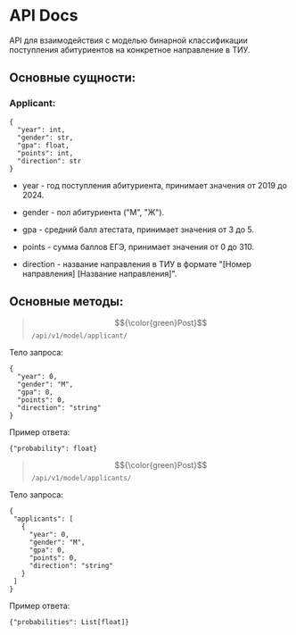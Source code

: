 # <b>API Docs</b>

API для взаимодействия с моделью бинарной классификации поступления абитуриентов на конкретное направление в ТИУ.

## Основные сущности:
### Applicant:
```
{  
  "year": int,  
  "gender": str,  
  "gpa": float,  
  "points": int,
  "direction": str
}
```

* year - год поступления абитуриента, принимает значения от 2019 до 2024.  

* gender - пол абитуриента ("М", "Ж").  

* gpa - средний балл атестата,  принимает значения от 3 до 5.  

* points - сумма баллов ЕГЭ, принимает значения от 0 до 310.  

* direction - название направления в ТИУ в формате "[Номер направления] [Название направления]".

 ## Основные методы:

>$${\color{green}Post}$$ `/api/v1/model/applicant/`

Тело запроса:
```
{
  "year": 0,
  "gender": "М",
  "gpa": 0,
  "points": 0,
  "direction": "string"
}
```

 Пример ответа:
 ```
 {"probability": float}
 ````

 >$${\color{green}Post}$$ `/api/v1/model/applicants/`

 Тело запроса:
 ```
 {
  "applicants": [
    {
      "year": 0,
      "gender": "М",
      "gpa": 0,
      "points": 0,
      "direction": "string"
    }
  ]
}
```

Пример ответа:
```
{"probabilities": List[float]}
```